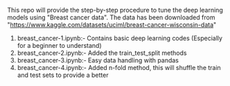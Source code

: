 This repo will provide the step-by-step procedure to tune the deep learning models using "Breast cancer data". The data has been downloaded from "https://www.kaggle.com/datasets/uciml/breast-cancer-wisconsin-data" 
1.  breast_cancer-1.ipynb:- Contains basic deep learning codes (Especially for a beginner to understand)
2.  breast_cancer-2.ipynb:- Added the train_test_split methods
3.  breast_cancer-3.ipynb:- Easy data handling with pandas
4.  breast_cancer-4.ipynb:- Added n-fold method, this will shuffle the train and test sets to provide a better 
